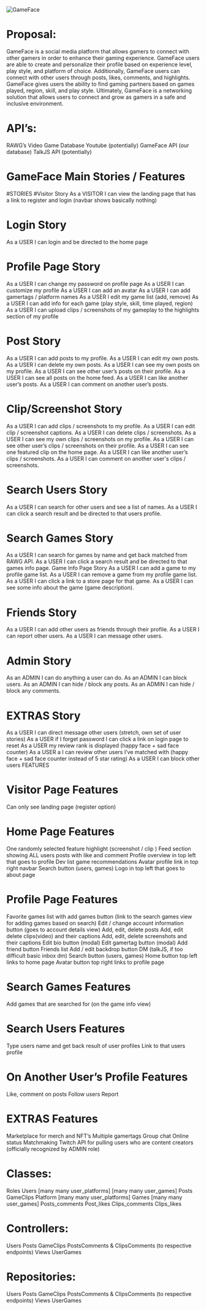 <img align="center" alt="GameFace" src="https://avatars.githubusercontent.com/u/114511820?s=200&v=4">

# Proposal:
GameFace is a social media platform that allows gamers to connect with other gamers in order to enhance their gaming experience. GameFace users are able to create and personalize their profile based on experience level, play style, and platform of choice. Additionally, GameFace users can connect with other users through posts, likes, comments, and highlights. GameFace gives users the ability to find gaming partners based on games played, region, skill, and play style. Ultimately, GameFace is a networking solution that allows users to connect and grow as gamers in a safe and inclusive environment.

# API’s: 
RAWG’s Video Game Database
Youtube (potentially)
GameFace API (our database)
TalkJS API (potentially)


# GameFace Main Stories / Features
#STORIES
#Visitor Story
As a VISITOR I can view the landing page that has a link to register and login (navbar shows basically nothing)

# Login Story
As a USER I can login and be directed to the home page

# Profile Page Story
As a USER I can change my password on profile page
As a USER I can customize my profile 
As a USER I can add an avatar
As a USER I can add gamertags / platform names
As a USER I edit my game list (add, remove)
As a USER I can add info for each game (play style, skill, time played, region)
As a USER I can upload clips / screenshots of my gameplay to the highlights section of my profile


# Post Story
As a USER I can add posts to my profile.
As a USER I can edit my own posts.
As a USER I can delete my own posts.
As a USER I can see my own posts on my profile.
As a USER I can see other user’s posts on their profile.
As a USER I can see all posts on the home feed.
As a USER I can like another user’s posts.
As a USER I can comment on another user’s posts.

# Clip/Screenshot Story
As a USER I can add clips / screenshots to my profile.
As a USER I can edit clip / screenshot captions.
As a USER I can delete clips / screenshots.
As a USER I can see my own clips / screenshots on my profile.
As a USER I can see other user’s clips / screenshots on their profile.
As a USER I can see one featured clip on the home page.
As a USER I can like another user’s clips / screenshots.
As a USER I can comment on another user's clips / screenshots.

# Search Users Story
As a USER I can search for other users and see a list of names.
As a USER I can click a search result and be directed to that users profile.

# Search Games Story
As a USER I can search for games by name and get back matched from RAWG API.
As a USER I can click a search result and be directed to that games info page.
Game Info Page Story
As a USER I can add a game to my profile game list.
As a USER I can remove a game from my profile game list.
As a USER I can click a link to a store page for that game.
As a USER I can see some info about the game (game description).

# Friends Story
As a USER I can add other users as friends through their profile.
As a USER I can report other users.
As a USER I can message other users.

# Admin Story
As an ADMIN I can do anything a user can do.
As an ADMIN I can block  users.
As an ADMIN I can hide / block any posts.
As an ADMIN I can hide / block any comments.




# EXTRAS Story
As a USER I can direct message other users (stretch, own set of user stories)
As a USER if I forget password I can click a link on login page to reset
As a USER my review rank is displayed (happy face + sad face counter)
As a USER a I can review other users I’ve matched with (happy face + sad face counter instead of 5 star rating)
As a USER I can block other users
FEATURES

# Visitor Page Features
Can only see landing page (register option)

# Home Page Features
One randomly selected feature highlight (screenshot / clip )
Feed section showing ALL users posts with like and comment
Profile overview in top left that goes to profile
Dev list game recommendations
Avatar profile link in top right navbar
Search button (users, games)
Logo in top left that goes to about page

# Profile Page Features
Favorite games list with add games button (link to the search games view for adding games based on search)
Edit / change account information button (goes to account details view)
Add, edit, delete posts 
Add, edit delete clips(video) and their captions
Add, edit, delete screenshots and their captions
Edit bio button (modal)
Edit gamertag button (modal)
Add  friend button 
Friends list
Add / edit backdrop button 
DM (talkJS, if too difficult basic inbox dm)
Search button (users, games)
Home button top left links to home page
Avatar button top right links to profile page

# Search Games Features
Add games that are searched for (on the game info view)

# Search Users Features
Type users name and get back result of user profiles
Link to that users profile 

# On Another User’s Profile Features
Like, comment on posts
Follow users
Report

# EXTRAS Features
Marketplace for merch and NFT’s
Multiple gamertags
Group chat
Online status
Matchmaking
Twitch API for pulling users who are content creators (officially recognized by ADMIN role)



# Classes:
Roles
Users [many many user_platforms] [many many user_games]
Posts 
GameClips 
Platform [many many user_platforms]
Games [many many user_games]
Posts_comments
Post_likes
Clips_comments
Clips_likes

# Controllers:
Users
Posts
GameClips
PostsComments & ClipsComments (to respective endpoints)
Views
UserGames

# Repositories: 
Users
Posts
GameClips
PostsComments & ClipsComments (to respective endpoints)
Views
UserGames









